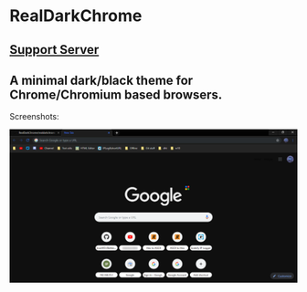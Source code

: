 [dmackserv]: https://discord.gg/7HrZXFq
# RealDarkChrome
## [Support Server][dmackserv]<br>
## A minimal dark/black theme for Chrome/Chromium based browsers.
Screenshots:<br>
<p align="center"><img src="./img/1.png" alt="RealDark Example"></p>
